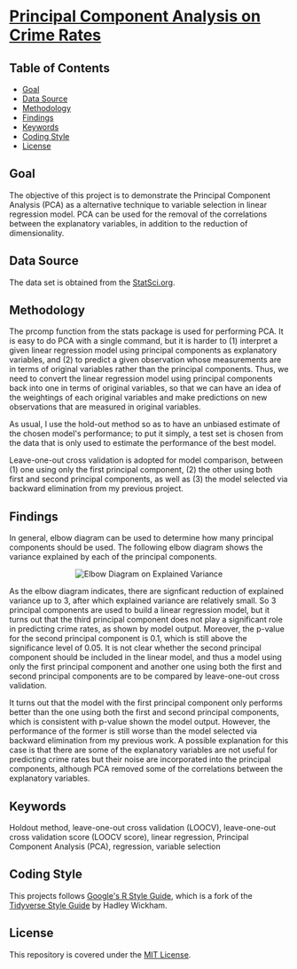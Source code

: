 # [Principal Component Analysis on Crime Rates](https://alfred-kctang.github.io/pca-crime/)

## Table of Contents

* [Goal](#goal)
* [Data Source](#data-source)
* [Methodology](#methodology)
* [Findings](#findings)
* [Keywords](#keywords)
* [Coding Style](#coding-style)
* [License](#license)

## Goal

The objective of this project is to demonstrate the Principal Component Analysis (PCA) as a alternative technique to variable selection in linear regression model. PCA can be used for the removal of the correlations between the explanatory variables, in addition to the reduction of dimensionality.

## Data Source

The data set is obtained from the [StatSci.org](http://www.statsci.org/data/general/uscrime.html).

## Methodology

The prcomp function from the stats package is used for performing PCA. It is easy to do PCA with a single command, but it is harder to (1) interpret a given linear regression model using principal components as explanatory variables, and (2) to predict a given observation whose measurements are in terms of original variables rather than the principal components. Thus, we need to convert the linear regression model using principal components back into one in terms of original variables, so that we can have an idea of the weightings of each original variables and make predictions on new observations that are measured in original variables.

As usual, I use the hold-out method so as to have an unbiased estimate of the chosen model's performance; to put it simply, a test set is chosen from the data that is only used to estimate the performance of the best model.

Leave-one-out cross validation is adopted for model comparison, between (1) one using only the first principal component, (2) the other using both first and second principal components, as well as (3) the model selected via backward elimination from my previous project.

## Findings

In general, elbow diagram can be used to determine how many principal components should be used. The following elbow diagram shows the variance explained by each of the principal components.

<p align="center">
  <img src="https://github.com/alfred-kctang/pca-crime/blob/master/elbow_diagram.png?raw=true" alt="Elbow Diagram on Explained Variance"/>
</p>

As the elbow diagram indicates, there are signficant reduction of explained variance up to 3, after which explained variance are relatively small. So 3 principal components are used to build a linear regression model, but it turns out that the third principal component does not play a significant role in predicting crime rates, as shown by model output. Moreover, the p-value for the second principal component is 0.1, which is still above the significance level of 0.05. It is not clear whether the second principal component should be included in the linear model, and thus a model using only the first principal component and another one using both the first and second principal components are to be compared by leave-one-out cross validation.

It turns out that the model with the first principal component only performs better than the one using both the first and second principal components, which is consistent with p-value shown the model output. However, the performance of the former is still worse than the model selected via backward elimination from my previous work. A possible explanation for this case is that there are some of the explanatory variables are not useful for predicting crime rates but their noise are incorporated into the principal components, although PCA removed some of the correlations between the explanatory variables.

## Keywords

Holdout method, leave-one-out cross validation (LOOCV), leave-one-out cross validation score (LOOCV score), linear regression, Principal Component Analysis (PCA), regression, variable selection

## Coding Style

This projects follows [Google's R Style Guide](https://google.github.io/styleguide/Rguide.html), which is a fork of the [Tidyverse Style Guide](https://style.tidyverse.org/) by Hadley Wickham.

## License

This repository is covered under the [MIT License](https://github.com/alfred-kctang/pca-crime/blob/master/LICENSE).
